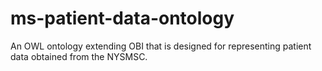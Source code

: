 # ms-patient-data-ontology
An OWL ontology extending OBI that is designed for representing patient data obtained from the NYSMSC.
